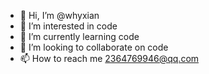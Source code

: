 - 👋 Hi, I’m @whyxian
- 👀 I’m interested in code
- 🌱 I’m currently learning code
- 💞️ I’m looking to collaborate on code
- 📫 How to reach me 2364769946@qq.com

<!---
whyxian/whyxian is a ✨ special ✨ repository because its `README.md` (this file) appears on your GitHub profile.
You can click the Preview link to take a look at your changes.
--->
